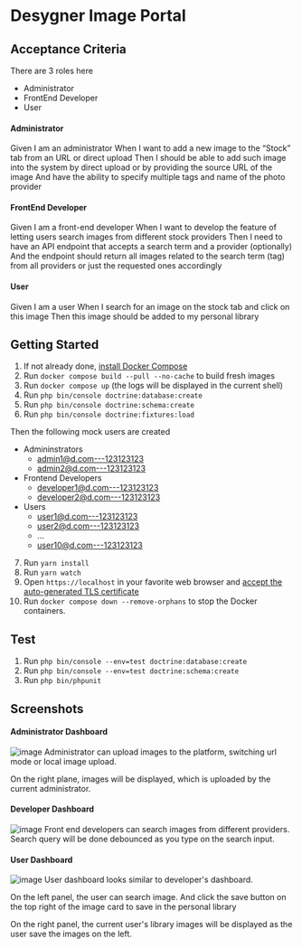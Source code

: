 # Desygner Image Portal

## Acceptance Criteria

There are 3 roles here

- Administrator
- FrontEnd Developer
- User
#### Administrator
Given I am an administrator
When I want to add a new image to the “Stock” tab from an URL or direct upload
Then I should be able to add such image into the system by direct upload or by providing the source URL of the image
And have the ability to specify multiple tags and name of the photo provider

#### FrontEnd Developer
Given I am a front-end developer
When I want to develop the feature of letting users search images from different stock providers
Then I need to have an API endpoint that accepts a search term and a provider (optionally)
And the endpoint should return all images related to the search term (tag) from all providers or just the requested ones accordingly

#### User
Given I am a user
When I search for an image on the stock tab and click on this image
Then this image should be added to my personal library


## Getting Started

1. If not already done, [install Docker Compose](https://docs.docker.com/compose/install/)
2. Run `docker compose build --pull --no-cache` to build fresh images
3. Run `docker compose up` (the logs will be displayed in the current shell)
4. Run `php bin/console doctrine:database:create`
5. Run `php bin/console doctrine:schema:create`
6. Run `php bin/console doctrine:fixtures:load`

Then the following mock users are created

- Admininstrators
    - admin1@d.com---123123123
    - admin2@d.com---123123123
- Frontend Developers
    - developer1@d.com---123123123
    - developer2@d.com---123123123
- Users
    - user1@d.com---123123123
    - user2@d.com---123123123
    - ...
    - user10@d.com---123123123

7. Run `yarn install`
8. Run `yarn watch`
9. Open `https://localhost` in your favorite web browser and [accept the auto-generated TLS certificate](https://stackoverflow.com/a/15076602/1352334)
10. Run `docker compose down --remove-orphans` to stop the Docker containers.

## Test
1. Run `php bin/console --env=test doctrine:database:create`
2. Run `php bin/console --env=test doctrine:schema:create`
3. Run `php bin/phpunit`

## Screenshots

#### Administrator Dashboard
![image](https://user-images.githubusercontent.com/50335943/190648587-8a7417a6-f98d-42a9-96ac-cf2a5e07bbae.png)
Administrator can upload images to the platform, switching url mode or local image upload.

On the right plane, images will be displayed, which is uploaded by the current administrator.

#### Developer Dashboard
![image](https://user-images.githubusercontent.com/50335943/190649166-06fe3463-1e64-44e4-8c60-0727834f539d.png)
Front end developers can search images from different providers. Search query will be done debounced as you type on the search input.

#### User Dashboard
![image](https://user-images.githubusercontent.com/50335943/190649504-3d650b68-f8e0-4f03-9883-f8922c614672.png)
User dashboard looks similar to developer's dashboard.

On the left panel, the user can search image. And click the save button on the top right of the image card to save in the personal library

On the right panel, the current user's library images will be displayed as the user save the images on the left.


